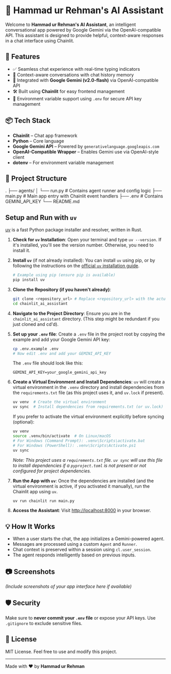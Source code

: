 
# 🤖 Hammad ur Rehman's AI Assistant

Welcome to **Hammad ur Rehman's AI Assistant**, an intelligent conversational app powered by Google Gemini via the OpenAI-compatible API. This assistant is designed to provide helpful, context-aware responses in a chat interface using Chainlit.

## 🚀 Features

- ✅ Seamless chat experience with real-time typing indicators
- 🧠 Context-aware conversations with chat history memory
- 🔗 Integrated with **Google Gemini (v2.0-flash)** via OpenAI-compatible API
- 🛠️ Built using **Chainlit** for easy frontend management
- 🔐 Environment variable support using `.env` for secure API key management

## 📦 Tech Stack

- **Chainlit** – Chat app framework
- **Python** – Core language
- **Google Gemini API** – Powered by `generativelanguage.googleapis.com`
- **OpenAI-Compatible Wrapper** – Enables Gemini use via OpenAI-style client
- **dotenv** – For environment variable management

## 📁 Project Structure
.
├── agents/
│   └── run.py         # Contains agent runner and config logic
├── main.py            # Main app entry with Chainlit event handlers
├── .env               # Contains GEMINI\_API\_KEY
└── README.md

## Setup and Run with `uv`

[uv](https://github.com/astral-sh/uv) is a fast Python package installer and resolver, written in Rust.

1.  **Check for `uv` Installation**:
    Open your terminal and type `uv --version`. If it's installed, you'll see the version number. Otherwise, you need to install it.

2.  **Install `uv`** (if not already installed):
    You can install `uv` using pip, or by following the instructions on the [official `uv` installation guide](https://github.com/astral-sh/uv#installation).
    ```bash
    # Example using pip (ensure pip is available)
    pip install uv
    ```

3.  **Clone the Repository (if you haven't already)**:
    ```bash
    git clone <repository_url> # Replace <repository_url> with the actual URL
    cd chainlit_ai_assistant
    ```

4.  **Navigate to the Project Directory**:
    Ensure you are in the `chainlit_ai_assistant` directory. (This step might be redundant if you just cloned and cd'd).

5.  **Set up your `.env` file**:
    Create a `.env` file in the project root by copying the example and add your Google Gemini API key:
    ```bash
    cp .env.example .env
    # Now edit .env and add your GEMINI_API_KEY
    ```
    The `.env` file should look like this:
    ```env
    GEMINI_API_KEY=your_google_gemini_api_key
    ```

6.  **Create a Virtual Environment and Install Dependencies**:
    `uv` will create a virtual environment in the `.venv` directory and install dependencies from the `requirements.txt` file (as this project uses it, and `uv.lock` if present).
    ```bash
    uv venv  # Create the virtual environment
    uv sync  # Install dependencies from requirements.txt (or uv.lock)
    ```
    If you prefer to activate the virtual environment explicitly before syncing (optional):
    ```bash
    uv venv
    source .venv/bin/activate  # On Linux/macOS
    # For Windows (Command Prompt): .venv\Scripts\activate.bat
    # For Windows (PowerShell): .venv\Scripts\Activate.ps1
    uv sync
    ```
    *Note: This project uses a `requirements.txt` file. `uv sync` will use this file to install dependencies if a `pyproject.toml` is not present or not configured for project dependencies.*

7.  **Run the App with `uv`**:
    Once the dependencies are installed (and the virtual environment is active, if you activated it manually), run the Chainlit app using `uv`.
    ```bash
    uv run chainlit run main.py
    ```

8. **Access the Assistant**:
   Visit [http://localhost:8000](http://localhost:8000) in your browser.

## 💡 How It Works

* When a user starts the chat, the app initializes a Gemini-powered agent.
* Messages are processed using a custom `Agent` and `Runner`.
* Chat context is preserved within a session using `cl.user_session`.
* The agent responds intelligently based on previous inputs.

## 📷 Screenshots

*(Include screenshots of your app interface here if available)*

## 🛡️ Security

Make sure to **never commit your `.env` file** or expose your API keys. Use `.gitignore` to exclude sensitive files.

## 📜 License

MIT License. Feel free to use and modify this project.

---

Made with ❤️ by **Hammad ur Rehman**

